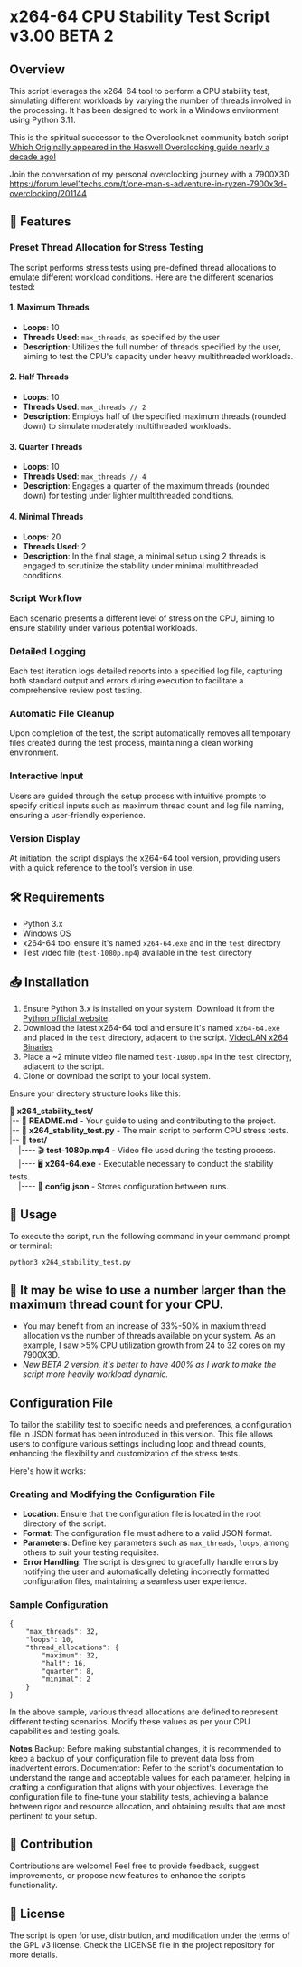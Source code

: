 # x264-64 CPU Stability Test Script v3.00 BETA 2

## Overview

This script leverages the x264-64 tool to perform a CPU stability test, simulating different workloads by varying the number of threads involved in the processing. It has been designed to work in a Windows environment using Python 3.11.

This is the spiritual successor to the Overclock.net community batch script [Which Originally appeared in the Haswell Overclocking guide nearly a decade ago!](https://www.overclock.net/threads/haswell-overclocking-guide-with-statistics.1411077/page-737#post-22689780)

Join the conversation of my personal overclocking journey with a 7900X3D
https://forum.level1techs.com/t/one-man-s-adventure-in-ryzen-7900x3d-overclocking/201144
## 🚀 Features

### **Preset Thread Allocation for Stress Testing**

The script performs stress tests using pre-defined thread allocations to emulate different workload conditions. Here are the different scenarios tested:

#### 1. Maximum Threads
- **Loops**: 10 
- **Threads Used**: `max_threads`, as specified by the user
- **Description**: 
  Utilizes the full number of threads specified by the user, aiming to test the CPU's capacity under heavy multithreaded workloads.

#### 2. Half Threads
- **Loops**: 10
- **Threads Used**: `max_threads // 2`
- **Description**:
  Employs half of the specified maximum threads (rounded down) to simulate moderately multithreaded workloads.

#### 3. Quarter Threads
- **Loops**: 10
- **Threads Used**: `max_threads // 4`
- **Description**:
  Engages a quarter of the maximum threads (rounded down) for testing under lighter multithreaded conditions.

#### 4. Minimal Threads
- **Loops**: 20
- **Threads Used**: 2
- **Description**:
  In the final stage, a minimal setup using 2 threads is engaged to scrutinize the stability under minimal multithreaded conditions.
  
### Script Workflow

Each scenario presents a different level of stress on the CPU, aiming to ensure stability under various potential workloads.

### **Detailed Logging**

Each test iteration logs detailed reports into a specified log file, capturing both standard output and errors during execution to facilitate a comprehensive review post testing.

### **Automatic File Cleanup**

Upon completion of the test, the script automatically removes all temporary files created during the test process, maintaining a clean working environment.

### **Interactive Input**

Users are guided through the setup process with intuitive prompts to specify critical inputs such as maximum thread count and log file naming, ensuring a user-friendly experience.

### **Version Display**

At initiation, the script displays the x264-64 tool version, providing users with a quick reference to the tool’s version in use.

## 🛠 Requirements

- Python 3.x
- Windows OS
- x264-64 tool ensure it's named `x264-64.exe` and in the `test` directory
- Test video file (`test-1080p.mp4`) available in the `test` directory

## 📥 Installation

1. Ensure Python 3.x is installed on your system. Download it from the [Python official website](https://www.python.org/).
2. Download the latest x264-64 tool and ensure it's named `x264-64.exe` and placed in the `test` directory, adjacent to the script. [VideoLAN x264 Binaries](https://artifacts.videolan.org/x264/)
3. Place a ~2 minute video file named `test-1080p.mp4` in the `test` directory, adjacent to the script.
4. Clone or download the script to your local system.

Ensure your directory structure looks like this:

📂 **x264_stability_test/**<br>
|-- 📝 **README.md** - Your guide to using and contributing to the project.<br>
|-- 🐍 **x264_stability_test.py** - The main script to perform CPU stress tests.<br>
|-- 📁 **test/**<br>
&nbsp;&nbsp;&nbsp;&nbsp;|---- 🎬 **test-1080p.mp4** - Video file used during the testing process.<br>
&nbsp;&nbsp;&nbsp;&nbsp;|---- 🖥️ **x264-64.exe** - Executable necessary to conduct the stability tests.<br>
&nbsp;&nbsp;&nbsp;&nbsp;|---- 📝 **config.json** - Stores configuration between runs.
## 🚀 Usage

To execute the script, run the following command in your command prompt or terminal:

```
python3 x264_stability_test.py

```

## :older_man: It may be wise to use a number larger than the maximum thread count for your CPU. 

- You may benefit from an increase of 33%-50% in maxium thread allocation vs the number of threads available on your system. As an example, I saw >5% CPU utilization growth from 24 to 32 cores on my 7900X3D. 
- *New BETA 2 version, it's better to have 400% as I work to make the script more heavily workload dynamic.*


## Configuration File

To tailor the stability test to specific needs and preferences, a configuration file in JSON format has been introduced in this version. This file allows users to configure various settings including loop and thread counts, enhancing the flexibility and customization of the stress tests.

Here's how it works:

### **Creating and Modifying the Configuration File**
- **Location**: Ensure that the configuration file is located in the root directory of the script.
- **Format**: The configuration file must adhere to a valid JSON format. 
- **Parameters**: Define key parameters such as `max_threads`, `loops`, among others to suit your testing requisites.
- **Error Handling**: The script is designed to gracefully handle errors by notifying the user and automatically deleting incorrectly formatted configuration files, maintaining a seamless user experience.

### **Sample Configuration**
```
{
    "max_threads": 32,
    "loops": 10,
    "thread_allocations": {
        "maximum": 32,
        "half": 16,
        "quarter": 8,
        "minimal": 2
    }
}
```
In the above sample, various thread allocations are defined to represent different testing scenarios. Modify these values as per your CPU capabilities and testing goals.

**Notes**
Backup: Before making substantial changes, it is recommended to keep a backup of your configuration file to prevent data loss from inadvertent errors.
Documentation: Refer to the script's documentation to understand the range and acceptable values for each parameter, helping in crafting a configuration that aligns with your objectives.
Leverage the configuration file to fine-tune your stability tests, achieving a balance between rigor and resource allocation, and obtaining results that are most pertinent to your setup.

## 🤝 Contribution

Contributions are welcome! Feel free to provide feedback, suggest improvements, or propose new features to enhance the script’s functionality.

## 📄 License

The script is open for use, distribution, and modification under the terms of the GPL v3 license. Check the LICENSE file in the project repository for more details.
